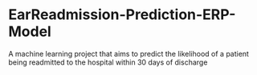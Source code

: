 # EarReadmission-Prediction-ERP-Model
A machine learning project that aims to predict the likelihood of a patient being readmitted to the hospital within 30 days of discharge
